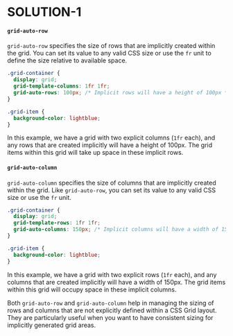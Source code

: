 # SOLUTION-1

#### `grid-auto-row`

`grid-auto-row` specifies the size of rows that are implicitly created within the grid. You can set its value to any valid CSS size or use the `fr` unit to define the size relative to available space.

```css
.grid-container {
  display: grid;
  grid-template-columns: 1fr 1fr;
  grid-auto-rows: 100px; /* Implicit rows will have a height of 100px */
}

.grid-item {
  background-color: lightblue;
}
```

In this example, we have a grid with two explicit columns (`1fr` each), and any rows that are created implicitly will have a height of 100px. The grid items within this grid will take up space in these implicit rows.

#### `grid-auto-column`

`grid-auto-column` specifies the size of columns that are implicitly created within the grid. Like `grid-auto-row`, you can set its value to any valid CSS size or use the `fr` unit.

```css
.grid-container {
  display: grid;
  grid-template-rows: 1fr 1fr;
  grid-auto-columns: 150px; /* Implicit columns will have a width of 150px */
}

.grid-item {
  background-color: lightblue;
}
```

In this example, we have a grid with two explicit rows (`1fr` each), and any columns that are created implicitly will have a width of 150px. The grid items within this grid will occupy space in these implicit columns.

Both `grid-auto-row` and `grid-auto-column` help in managing the sizing of rows and columns that are not explicitly defined within a CSS Grid layout. They are particularly useful when you want to have consistent sizing for implicitly generated grid areas.
